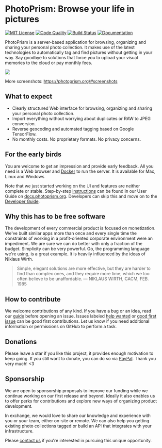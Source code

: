 PhotoPrism: Browse your life in pictures
========================================

[![MIT License](https://img.shields.io/badge/license-MIT-blue.svg)][license]
[![Code Quality](https://goreportcard.com/badge/github.com/photoprism/photoprism)][code quality]
[![Build Status](https://travis-ci.org/photoprism/photoprism.png?branch=master)][ci]
[![Documentation](https://readthedocs.org/projects/photoprism-docs/badge/?version=latest&style=flat)][docs]

[license]: https://github.com/photoprism/photoprism/blob/master/LICENSE
[code quality]: https://goreportcard.com/report/github.com/photoprism/photoprism
[ci]: https://travis-ci.org/photoprism/photoprism
[docs]: https://docs.photoprism.org/en/latest/

PhotoPrism is a server-based application for browsing, organizing and sharing your personal photo collection.
It makes use of the latest technologies to automatically tag and find pictures without getting in your way.
Say goodbye to solutions that force you to upload your visual memories to the cloud or pay monthly fees.

![](https://photoprism.org/images/fulls/02.jpg)

More screenshots: https://photoprism.org/#screenshots

## What to expect

* Clearly structured Web interface for browsing, organizing and sharing your personal photo collection.
* Import everything without worrying about duplicates or RAW to JPEG conversion.
* Reverse geocoding and automated tagging based on Google TensorFlow.
* No monthly costs. No proprietary formats. No privacy concerns.

## For the early birds

You are welcome to get an impression and provide early feedback.
All you need is a Web browser and [Docker](https://store.docker.com/search?type=edition&offering=community) 
to run the server. It is available for Mac, Linux and Windows.

Note that we just started working on the UI and features are neither complete or stable.
Step-by-step [instructions](https://docs.photoprism.org/en/latest/setup/) can be found 
in our User Guide on [docs.photoprism.org](https://docs.photoprism.org/en/latest/). 
Developers can skip this and move on to the [Developer Guide](https://github.com/photoprism/photoprism/wiki).

## Why this has to be free software

The development of every commercial product is focused on monetization.
We've built similar apps more than once and every single time the constraints of working
in a profit-oriented corporate environment were an impediment.
We are sure we can do better with only a fraction of the budget. Simplicity can be very powerful.
Go, the programming language we're using, is a great example. It is heavily influenced by the ideas of Niklaus Wirth.

> Simple, elegant solutions are more effective, but they are harder to find than complex ones, and they require more time, which we too often believe to be unaffordable.
> — NIKLAUS WIRTH, CACM, FEB. 1985

## How to contribute

We welcome contributions of any kind. If you have a bug or an idea, read our 
[guide](https://docs.photoprism.org/en/latest/contribute/) before opening an issue.
Issues labeled [help wanted](https://github.com/photoprism/photoprism/labels/help%20wanted) or
[good first issue](https://github.com/photoprism/photoprism/labels/good%20first%20issue) can be
good first contributions. Let us know if you need additional information or permissions on GitHub
to perform a task.

## Donations

Please leave a star if you like this project, it provides enough motivation to keep going.
If you still want to donate, you can do so via [PayPal](https://paypal.me/photoprism/10).
Thank you very much! <3

## Sponsorship

We are open to sponsorship proposals to improve our funding while we continue working on our first release and beyond.
Ideally it also enables us to offer perks for contributions and explore new ways of organizing product development.

In exchange, we would love to share our knowledge and experience with you or your team, either on-site or remote. We can also
help you getting existing photo collections tagged or build an API that integrates with your infrastructure.

Please [contact us](mailto:hello@photoprism.org) if you're interested in pursuing this unique opportunity.
